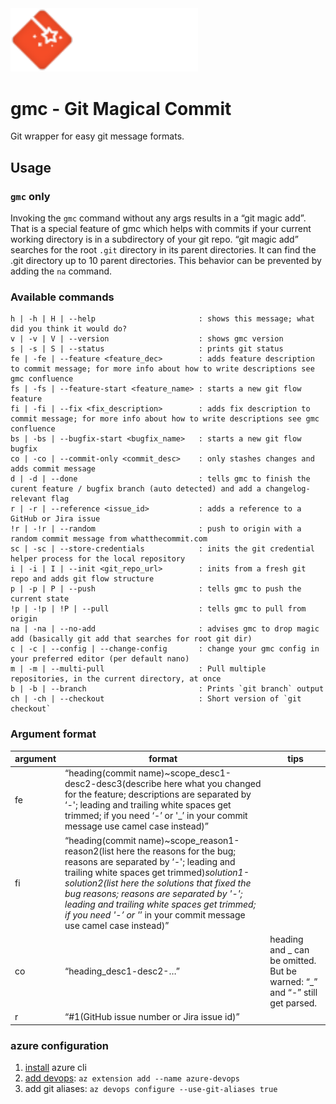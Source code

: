 <img src="assets/banner_white.svg" alt="drawing" width="300" />

# gmc - Git Magical Commit
Git wrapper for easy git message formats.

## Usage

### `gmc` only
Invoking the `gmc` command without any args results in a “git magic add”. That is a special feature of gmc which helps with commits if your current working directory is in a subdirectory of your git repo. “git magic add” searches for the root `.git` directory in its parent directories. It can find the .git directory up to 10 parent directories. This behavior can be prevented by adding the `na` command.

### Available commands

```
h | -h | H | --help                       : shows this message; what did you think it would do?
v | -v | V | --version                    : shows gmc version
s | -s | S | --status                     : prints git status
fe | -fe | --feature <feature_dec>        : adds feature description to commit message; for more info about how to write descriptions see gmc confluence
fs | -fs | --feature-start <feature_name> : starts a new git flow feature
fi | -fi | --fix <fix_description>        : adds fix description to commit message; for more info about how to write descriptions see gmc confluence
bs | -bs | --bugfix-start <bugfix_name>   : starts a new git flow bugfix
co | -co | --commit-only <commit_desc>    : only stashes changes and adds commit message
d | -d | --done                           : tells gmc to finish the curent feature / bugfix branch (auto detected) and add a changelog-relevant flag
r | -r | --reference <issue_id>           : adds a reference to a GitHub or Jira issue
!r | -!r | --random                       : push to origin with a random commit message from whatthecommit.com
sc | -sc | --store-credentials            : inits the git credential helper process for the local repository
i | -i | I | --init <git_repo_url>        : inits from a fresh git repo and adds git flow structure
p | -p | P | --push                       : tells gmc to push the current state
!p | -!p | !P | --pull                    : tells gmc to pull from origin
na | -na | --no-add                       : advises gmc to drop magic add (basically git add that searches for root git dir)
c | -c | --config | --change-config       : change your gmc config in your preferred editor (per default nano)
m | -m | --multi-pull                     : Pull multiple repositories, in the current directory, at once
b | -b | --branch                         : Prints `git branch` output
ch | -ch | --checkout                     : Short version of `git checkout`
```

### Argument format
| argument | format | tips |  
| ------------- | -------------| --- |  
| fe | “heading(commit name)~scope_desc1-desc2-desc3(describe here what you changed for the feature; descriptions are separated by ‘-'; leading and trailing white spaces get trimmed; if you need ‘-’ or '_’ in your commit message use camel case instead)” |
| fi | “heading(commit name)~scope_reason1-reason2(list here the reasons for the bug; reasons are separated by ‘-'; leading and trailing white spaces get trimmed)_solution1-solution2(list here the solutions that fixed the bug reasons; reasons are separated by '-'; leading and trailing white spaces get trimmed; if you need '-’ or '_’ in your commit message use camel case instead)” |
| co | “heading_desc1-desc2-…” | heading and _ can be omitted. But be warned: “_” and “-” still get parsed. |
| r | “#1(GitHub issue number or Jira issue id)” | |

### azure configuration
1. [install](https://learn.microsoft.com/en-us/cli/azure/install-azure-cli-linux?pivots=apt) azure cli
2. [add devops](https://learn.microsoft.com/en-us/azure/devops/cli/?view=azure-devops):
`az extension add --name azure-devops`
3. add git aliases:
`az devops configure --use-git-aliases true`
